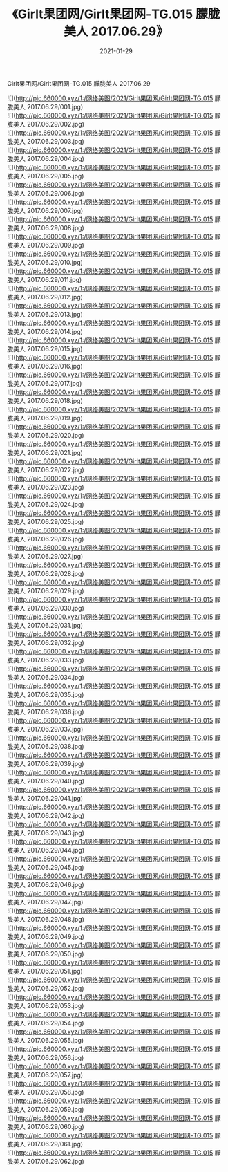 ﻿---
layout: post
title:  《Girlt果团网/Girlt果团网-TG.015 朦胧美人 2017.06.29》
date:   2021-01-29
img: http://pic.660000.xyz/1:/网络美图/2021/Girlt果团网/Girlt果团网-TG.015 朦胧美人 2017.06.29/000.jpg
categories: [美女, 清纯, 唯美]
---

Girlt果团网/Girlt果团网-TG.015 朦胧美人 2017.06.29

 ![](http://pic.660000.xyz/1:/网络美图/2021/Girlt果团网/Girlt果团网-TG.015 朦胧美人 2017.06.29/001.jpg) <br>![](http://pic.660000.xyz/1:/网络美图/2021/Girlt果团网/Girlt果团网-TG.015 朦胧美人 2017.06.29/002.jpg) <br>![](http://pic.660000.xyz/1:/网络美图/2021/Girlt果团网/Girlt果团网-TG.015 朦胧美人 2017.06.29/003.jpg) <br>![](http://pic.660000.xyz/1:/网络美图/2021/Girlt果团网/Girlt果团网-TG.015 朦胧美人 2017.06.29/004.jpg) <br>![](http://pic.660000.xyz/1:/网络美图/2021/Girlt果团网/Girlt果团网-TG.015 朦胧美人 2017.06.29/005.jpg) <br>![](http://pic.660000.xyz/1:/网络美图/2021/Girlt果团网/Girlt果团网-TG.015 朦胧美人 2017.06.29/006.jpg) <br>![](http://pic.660000.xyz/1:/网络美图/2021/Girlt果团网/Girlt果团网-TG.015 朦胧美人 2017.06.29/007.jpg) <br>![](http://pic.660000.xyz/1:/网络美图/2021/Girlt果团网/Girlt果团网-TG.015 朦胧美人 2017.06.29/008.jpg) <br>![](http://pic.660000.xyz/1:/网络美图/2021/Girlt果团网/Girlt果团网-TG.015 朦胧美人 2017.06.29/009.jpg) <br>![](http://pic.660000.xyz/1:/网络美图/2021/Girlt果团网/Girlt果团网-TG.015 朦胧美人 2017.06.29/010.jpg) <br>![](http://pic.660000.xyz/1:/网络美图/2021/Girlt果团网/Girlt果团网-TG.015 朦胧美人 2017.06.29/011.jpg) <br>![](http://pic.660000.xyz/1:/网络美图/2021/Girlt果团网/Girlt果团网-TG.015 朦胧美人 2017.06.29/012.jpg) <br>![](http://pic.660000.xyz/1:/网络美图/2021/Girlt果团网/Girlt果团网-TG.015 朦胧美人 2017.06.29/013.jpg) <br>![](http://pic.660000.xyz/1:/网络美图/2021/Girlt果团网/Girlt果团网-TG.015 朦胧美人 2017.06.29/014.jpg) <br>![](http://pic.660000.xyz/1:/网络美图/2021/Girlt果团网/Girlt果团网-TG.015 朦胧美人 2017.06.29/015.jpg) <br>![](http://pic.660000.xyz/1:/网络美图/2021/Girlt果团网/Girlt果团网-TG.015 朦胧美人 2017.06.29/016.jpg) <br>![](http://pic.660000.xyz/1:/网络美图/2021/Girlt果团网/Girlt果团网-TG.015 朦胧美人 2017.06.29/017.jpg) <br>![](http://pic.660000.xyz/1:/网络美图/2021/Girlt果团网/Girlt果团网-TG.015 朦胧美人 2017.06.29/018.jpg) <br>![](http://pic.660000.xyz/1:/网络美图/2021/Girlt果团网/Girlt果团网-TG.015 朦胧美人 2017.06.29/019.jpg) <br>![](http://pic.660000.xyz/1:/网络美图/2021/Girlt果团网/Girlt果团网-TG.015 朦胧美人 2017.06.29/020.jpg) <br>![](http://pic.660000.xyz/1:/网络美图/2021/Girlt果团网/Girlt果团网-TG.015 朦胧美人 2017.06.29/021.jpg) <br>![](http://pic.660000.xyz/1:/网络美图/2021/Girlt果团网/Girlt果团网-TG.015 朦胧美人 2017.06.29/022.jpg) <br>![](http://pic.660000.xyz/1:/网络美图/2021/Girlt果团网/Girlt果团网-TG.015 朦胧美人 2017.06.29/023.jpg) <br>![](http://pic.660000.xyz/1:/网络美图/2021/Girlt果团网/Girlt果团网-TG.015 朦胧美人 2017.06.29/024.jpg) <br>![](http://pic.660000.xyz/1:/网络美图/2021/Girlt果团网/Girlt果团网-TG.015 朦胧美人 2017.06.29/025.jpg) <br>![](http://pic.660000.xyz/1:/网络美图/2021/Girlt果团网/Girlt果团网-TG.015 朦胧美人 2017.06.29/026.jpg) <br>![](http://pic.660000.xyz/1:/网络美图/2021/Girlt果团网/Girlt果团网-TG.015 朦胧美人 2017.06.29/027.jpg) <br>![](http://pic.660000.xyz/1:/网络美图/2021/Girlt果团网/Girlt果团网-TG.015 朦胧美人 2017.06.29/028.jpg) <br>![](http://pic.660000.xyz/1:/网络美图/2021/Girlt果团网/Girlt果团网-TG.015 朦胧美人 2017.06.29/029.jpg) <br>![](http://pic.660000.xyz/1:/网络美图/2021/Girlt果团网/Girlt果团网-TG.015 朦胧美人 2017.06.29/030.jpg) <br>![](http://pic.660000.xyz/1:/网络美图/2021/Girlt果团网/Girlt果团网-TG.015 朦胧美人 2017.06.29/031.jpg) <br>![](http://pic.660000.xyz/1:/网络美图/2021/Girlt果团网/Girlt果团网-TG.015 朦胧美人 2017.06.29/032.jpg) <br>![](http://pic.660000.xyz/1:/网络美图/2021/Girlt果团网/Girlt果团网-TG.015 朦胧美人 2017.06.29/033.jpg) <br>![](http://pic.660000.xyz/1:/网络美图/2021/Girlt果团网/Girlt果团网-TG.015 朦胧美人 2017.06.29/034.jpg) <br>![](http://pic.660000.xyz/1:/网络美图/2021/Girlt果团网/Girlt果团网-TG.015 朦胧美人 2017.06.29/035.jpg) <br>![](http://pic.660000.xyz/1:/网络美图/2021/Girlt果团网/Girlt果团网-TG.015 朦胧美人 2017.06.29/036.jpg) <br>![](http://pic.660000.xyz/1:/网络美图/2021/Girlt果团网/Girlt果团网-TG.015 朦胧美人 2017.06.29/037.jpg) <br>![](http://pic.660000.xyz/1:/网络美图/2021/Girlt果团网/Girlt果团网-TG.015 朦胧美人 2017.06.29/038.jpg) <br>![](http://pic.660000.xyz/1:/网络美图/2021/Girlt果团网/Girlt果团网-TG.015 朦胧美人 2017.06.29/039.jpg) <br>![](http://pic.660000.xyz/1:/网络美图/2021/Girlt果团网/Girlt果团网-TG.015 朦胧美人 2017.06.29/040.jpg) <br>![](http://pic.660000.xyz/1:/网络美图/2021/Girlt果团网/Girlt果团网-TG.015 朦胧美人 2017.06.29/041.jpg) <br>![](http://pic.660000.xyz/1:/网络美图/2021/Girlt果团网/Girlt果团网-TG.015 朦胧美人 2017.06.29/042.jpg) <br>![](http://pic.660000.xyz/1:/网络美图/2021/Girlt果团网/Girlt果团网-TG.015 朦胧美人 2017.06.29/043.jpg) <br>![](http://pic.660000.xyz/1:/网络美图/2021/Girlt果团网/Girlt果团网-TG.015 朦胧美人 2017.06.29/044.jpg) <br>![](http://pic.660000.xyz/1:/网络美图/2021/Girlt果团网/Girlt果团网-TG.015 朦胧美人 2017.06.29/045.jpg) <br>![](http://pic.660000.xyz/1:/网络美图/2021/Girlt果团网/Girlt果团网-TG.015 朦胧美人 2017.06.29/046.jpg) <br>![](http://pic.660000.xyz/1:/网络美图/2021/Girlt果团网/Girlt果团网-TG.015 朦胧美人 2017.06.29/047.jpg) <br>![](http://pic.660000.xyz/1:/网络美图/2021/Girlt果团网/Girlt果团网-TG.015 朦胧美人 2017.06.29/048.jpg) <br>![](http://pic.660000.xyz/1:/网络美图/2021/Girlt果团网/Girlt果团网-TG.015 朦胧美人 2017.06.29/049.jpg) <br>![](http://pic.660000.xyz/1:/网络美图/2021/Girlt果团网/Girlt果团网-TG.015 朦胧美人 2017.06.29/050.jpg) <br>![](http://pic.660000.xyz/1:/网络美图/2021/Girlt果团网/Girlt果团网-TG.015 朦胧美人 2017.06.29/051.jpg) <br>![](http://pic.660000.xyz/1:/网络美图/2021/Girlt果团网/Girlt果团网-TG.015 朦胧美人 2017.06.29/052.jpg) <br>![](http://pic.660000.xyz/1:/网络美图/2021/Girlt果团网/Girlt果团网-TG.015 朦胧美人 2017.06.29/053.jpg) <br>![](http://pic.660000.xyz/1:/网络美图/2021/Girlt果团网/Girlt果团网-TG.015 朦胧美人 2017.06.29/054.jpg) <br>![](http://pic.660000.xyz/1:/网络美图/2021/Girlt果团网/Girlt果团网-TG.015 朦胧美人 2017.06.29/055.jpg) <br>![](http://pic.660000.xyz/1:/网络美图/2021/Girlt果团网/Girlt果团网-TG.015 朦胧美人 2017.06.29/056.jpg) <br>![](http://pic.660000.xyz/1:/网络美图/2021/Girlt果团网/Girlt果团网-TG.015 朦胧美人 2017.06.29/057.jpg) <br>![](http://pic.660000.xyz/1:/网络美图/2021/Girlt果团网/Girlt果团网-TG.015 朦胧美人 2017.06.29/058.jpg) <br>![](http://pic.660000.xyz/1:/网络美图/2021/Girlt果团网/Girlt果团网-TG.015 朦胧美人 2017.06.29/059.jpg) <br>![](http://pic.660000.xyz/1:/网络美图/2021/Girlt果团网/Girlt果团网-TG.015 朦胧美人 2017.06.29/060.jpg) <br>![](http://pic.660000.xyz/1:/网络美图/2021/Girlt果团网/Girlt果团网-TG.015 朦胧美人 2017.06.29/061.jpg) <br>![](http://pic.660000.xyz/1:/网络美图/2021/Girlt果团网/Girlt果团网-TG.015 朦胧美人 2017.06.29/062.jpg) <br>